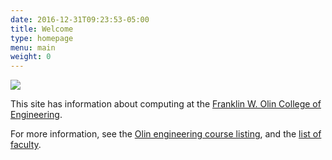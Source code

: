 ```yaml
---
date: 2016-12-31T09:23:53-05:00
title: Welcome
type: homepage
menu: main
weight: 0
---
```


![](https://upload.wikimedia.org/wikipedia/commons/f/f9/Road-under-construction.png)

This site has information about computing at the [Franklin W. Olin College of Engineering](http://www.olin.edu/).

For more information, see the [Olin engineering course listing](http://www.olin.edu/course-listing/engineering/), and the
[list of faculty](http://www.olin.edu/faculty/).
